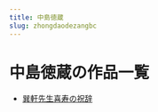 ```yaml
---
title: 中島徳蔵
slug: zhongdaodezangbc
---
```


# 中島徳蔵の作品一覧

- [巽軒先生喜寿の祝辞](xunxuanxianshengxishounozhuci0a)
